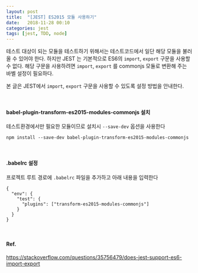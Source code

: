```yaml
---
layout: post
title:  "[JEST] ES2015 모듈 사용하기"
date:   2018-11-28 00:10
categories: jest
tags: [jest, TDD, node]
---
```

테스트 대상이 되는 모듈을 테스트하기 위해서는 테스트코드에서 일단 해당 모듈을 불러올 수 있어야 한다. 하지만 JEST 는 기본적으로 ES6의 `import`, `export` 구문을 사용할 수 없다. 해당 구문을 사용하려면 `import`, `export` 를 commonjs 모듈로 변환해 주는 바벨 설정이 필요하다.

본 글은 JEST에서 `import`, `export` 구문을 사용할 수 있도록 설정 방법을 안내한다.

<br>

#### babel-plugin-transform-es2015-modules-commonjs 설치
테스트환경에서만 필요한 모듈이므로 설치시 `--save-dev` 옵션을 사용한다
```
npm install --save-dev babel-plugin-transform-es2015-modules-commonjs
```

<br>

####  .babelrc 설정
프로젝트 루트 경로에 `.babelrc` 파일을 추가하고 아래 내용을 입력한다
```
{
  "env": {
    "test": {
      "plugins": ["transform-es2015-modules-commonjs"]
    }
  }
}
```

<br>

#### Ref.
<https://stackoverflow.com/questions/35756479/does-jest-support-es6-import-export>
